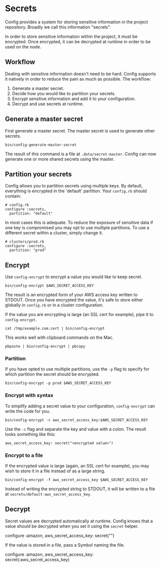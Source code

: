 # Secrets

Config provides a system for storing sensitive information in the
project repository. Broadly we call this information "secrets".

In order to store sensitive information within the project, it must be
encrypted. Once encrypted, it can be decrypted at runtime in order to be
used on the node.

## Workflow

Dealing with sensitive information doesn't need to be hard. Config
supports it natively in order to reduce the pain as much as possible.
The workflow:

  1. Generate a master secret.
  2. Decide how you would like to partition your secrets.
  3. Encrypt sensitive information and add it to your configuration.
  4. Decrypt and use secrets at runtime.

## Generate a master secret

First generate a master secret. The master secret is used to generate
other secrets.

    bin/config-generate-master-secret

The result of this command is a file at `.data/secret-master`. Config
can now generate one or more shared secrets using the master. 

## Partition your secrets

Config allows you to partition secrets using multiple keys. By default,
everything is encrypted in the 'default' partition. Your `config.rb`
should contain:

    # config.rb
    configure :secrets,
      partition: "default"

In most cases this is adequate. To reduce the exposure of sensitive data
if one key is compromised you may opt to use multiple partitions. To use
a different secret within a cluster, simply change it.
    
    # clusters/prod.rb
    configure :secrets,
      partition: "prod"

## Encrypt

Use `config-encrypt` to encrypt a value you would like to keep secret.

    bin/config-encrypt $AWS_SECRET_ACCESS_KEY

The result is an encrypted form of your AWS access key written to
STDOUT. Once you have encrypted the value, it's safe to store either
globally in `config.rb` or in a cluster configuration.

If the value you are encrypting is large (an SSL cert for example), pipe
it to `config-encrypt`. 

    cat /tmp/example.com.cert | bin/config-encrypt

This works well with clipboard commands on the Mac.

    pbpaste | bin/config-encrypt | pbcopy

### Partition

If you have opted to use multiple partitions, use the `-p` flag to
specify for which partition the secret should be encrypted.

    bin/config-encrypt -p prod $AWS_SECRET_ACCESS_KEY

### Encrypt with syntax

To simplify adding a secret value to your configuration,
`config-encrypt` can write the code for you.

    bin/config-encrypt -c aws_secret_access_key:$AWS_SECRET_ACCESS_KEY

Use the `-c` flag and separate the key and value with a colon. The
result looks something like this:

    aws_secret_access_key: secret("<encrypted value>")

### Encrypt to a file

If the encrypted value is large (again, an SSL cert for example), you
may wish to store it in a file instead of as a large string.

    bin/config-encrypt -f aws_secret_access_key $AWS_SECRET_ACCESS_KEY

Instead of writing the encrypted string to STDOUT, it will be written to
a file at `secrets/default-aws_secret_access_key`.

## Decrypt

Secret values are decrypted automatically at runtime. Config knows that
a value should be decrypted when you set it using the `secret` helper.

  configure :amazon,
    aws_secret_access_key: secret("<encrypted aws key>")

If the value is stored in a file, pass a Symbol naming the file.

  configure :amazon,
    aws_secret_access_key: secret(:aws_secret_access_key)

